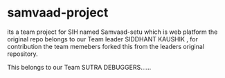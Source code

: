 # samvaad-project
its a team project for SIH named Samvaad-setu which is web platform 
the original repo belongs to our Team leader SIDDHANT KAUSHIK , for contribution the team memebers forked this 
from the leaders original repository.

This belongs to our Team SUTRA DEBUGGERS......
